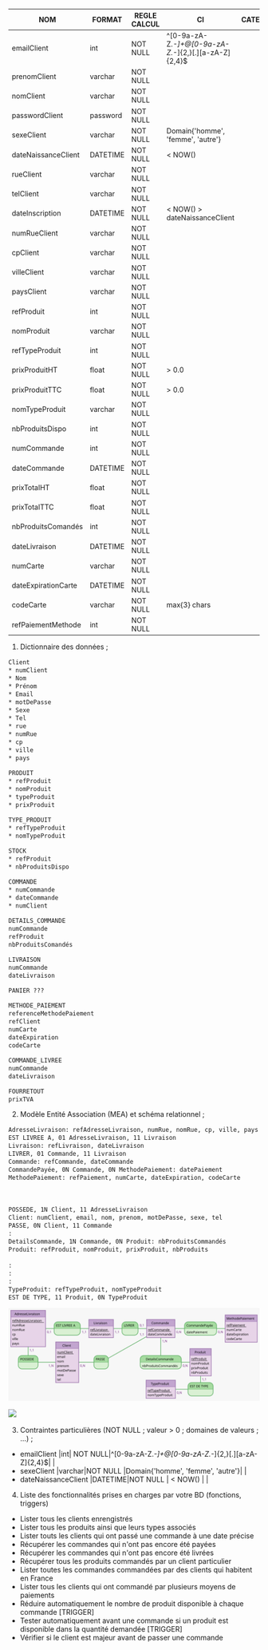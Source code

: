 |NOM            |FORMAT|REGLE CALCUL|CI|CATEGORIE|
|---            |---|---|---|---|
|emailClient    |int| NOT NULL|^[0-9a-zA-Z._-]+@[0-9a-zA-Z._-]{2,}[.][a-zA-Z]{2,4}$|   |
|prenomClient   |varchar|NOT NULL   |   |   |
|nomClient      |varchar|NOT NULL   |   |   |
|passwordClient |password|NOT NULL   |   |   |
|sexeClient     |varchar|NOT NULL   |Domain{'homme', 'femme', 'autre'}|   |
|dateNaissanceClient     |DATETIME|NOT NULL   |   < NOW() |   |
|rueClient      |varchar|NOT NULL   |   |   |
|telClient      |varchar|NOT NULL   |   |   |
|dateInscription|DATETIME|NOT NULL   | < NOW() > dateNaissanceClient|   |
|numRueClient   |varchar|NOT NULL   |   |   |
|cpClient       |varchar|NOT NULL   |   |   |
|villeClient    |varchar|NOT NULL   |   |   |
|paysClient     |varchar|NOT NULL   |   |   |
|refProduit     |int|NOT NULL   |   |   |
|nomProduit     |varchar|NOT NULL   |   |   |
|refTypeProduit |int|NOT NULL   |   |   |
|prixProduitHT    |float|NOT NULL   |  > 0.0|   |
|prixProduitTTC    |float|NOT NULL   |  > 0.0 |   |
|nomTypeProduit |varchar|NOT NULL   |   |   |
|nbProduitsDispo|int|NOT NULL   |   |   |
|numCommande    |int|NOT NULL   |   |   |
|dateCommande   |DATETIME|NOT NULL   |   |   |
|prixTotalHT    |float|NOT NULL   |   |   |
|prixTotalTTC    |float|NOT NULL   |   |   |
|nbProduitsComandés|int|NOT NULL   |   |   |
|dateLivraison |DATETIME|NOT NULL   |   |   |
|numCarte     |varchar|NOT NULL   |   |   |
|dateExpirationCarte|DATETIME|NOT NULL   |   |   |
|codeCarte      |varchar|NOT NULL   |   max{3} chars|   |
|refPaiementMethode|int|NOT NULL   |   |   |

1. Dictionnaire des données ;

 
```
Client
* numClient
* Nom
* Prénom
* Email
* motDePasse
* Sexe
* Tel
* rue
* numRue
* cp
* ville
* pays
```
```
PRODUIT
* refProduit
* nomProduit
* typeProduit
* prixProduit
```

```
TYPE_PRODUIT
* refTypeProduit
* nomTypeProduit
```

```
STOCK
* refProduit
* nbProduitsDispo
```

```
COMMANDE
* numCommande
* dateCommande
* numClient
```

```
DETAILS_COMMANDE
numCommande
refProduit
nbProduitsComandés
```

```
LIVRAISON
numCommande
dateLivraison

```



```
PANIER ???

```

```
METHODE_PAIEMENT
referenceMethodePaiement
refClient
numCarte
dateExpiration
codeCarte

```


``` 
COMMANDE_LIVREE
numCommande
dateLivraison
```

``` 
FOURRETOUT
prixTVA
```


2. Modèle Entité Association (MEA) et schéma relationnel ;

```mocodo
AdresseLivraison: refAdresseLivraison, numRue, nomRue, cp, ville, pays
EST LIVREE A, 01 AdresseLivraison, 11 Livraison
Livraison: refLivraison, dateLivraison
LIVRER, 01 Commande, 11 Livraison
Commande: refCommande, dateCommande
CommandePayée, 0N Commande, 0N MethodePaiement: datePaiement
MethodePaiement: refPaiement, numCarte, dateExpiration, codeCarte



POSSEDE, 1N Client, 11 AdresseLivraison
Client: numClient, email, nom, prenom, motDePasse, sexe, tel
PASSE, 0N Client, 11 Commande
:
DetailsCommande, 1N Commande, 0N Produit: nbProduitsCommandés
Produit: refProduit, nomProduit, prixProduit, nbProduits

:
:
:
TypeProduit: refTypeProduit, nomTypeProduit
EST DE TYPE, 11 Produit, 0N TypeProduit
```

![](https://github.com/DavidMolinari/BDD_CNAM_APPLICATION/blob/master/model3.svg)

![](https://i.imgur.com/tme9lb6.png)


3. Contraintes particulières (NOT NULL ; valeur > 0 ; domaines de valeurs ; ...) ;
* emailClient     |int| NOT NULL|^[0-9a-zA-Z._-]+@[0-9a-zA-Z._-]{2,}[.][a-zA-Z]{2,4}$|   |
* sexeClient     |varchar|NOT NULL   |Domain{'homme', 'femme', 'autre'}|   |
* dateNaissanceClient     |DATETIME|NOT NULL   |   < NOW() |   |

4. Liste des fonctionnalités prises en charges par votre BD (fonctions, triggers)


* Lister tous les clients enrengistrés
* Lister tous les produits ainsi que leurs types associés
* Lister touts les clients qui ont passé une commande à une date précise
* Récupérer les commandes qui n'ont pas encore été payées
* Récupérer les commandes qui n'ont pas encore été livrées
* Récupérer tous les produits commandés par un client particulier
* Lister toutes les commandes commandées par des clients qui habitent en France
* Lister tous les clients qui ont commandé par plusieurs moyens de paiements
* Réduire automatiquement le nombre de produit disponible à chaque commande [TRIGGER]
* Tester automatiquement avant une commande si un produit est disponible dans la quantité demandée [TRIGGER]
* Vérifier si le client est majeur avant de passer une commande

